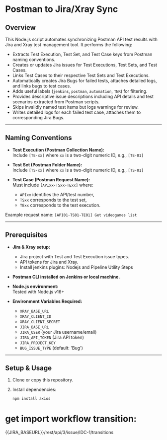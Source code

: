 # Postman to Jira/Xray Sync

## Overview

This Node.js script automates synchronizing Postman API test results with Jira and Xray test management tool. It performs the following:

- Extracts Test Execution, Test Set, and Test Case keys from Postman naming conventions.
- Creates or updates Jira issues for Test Executions, Test Sets, and Test Cases.
- Links Test Cases to their respective Test Sets and Test Executions.
- Automatically creates Jira Bugs for failed tests, attaches detailed logs, and links bugs to test cases.
- Adds useful labels (`jenkins`, `postman`, `automation`, `TNR`) for filtering.
- Provides descriptive issue descriptions including API details and test scenarios extracted from Postman scripts.
- Skips invalidly named test items but logs warnings for review.
- Writes detailed logs for each failed test case, attaches them to corresponding Jira Bugs.

---

## Naming Conventions

- **Test Execution (Postman Collection Name):**  
  Include `[TE-xx]` where `xx` is a two-digit numeric ID, e.g., `[TE-01]`

- **Test Set (Postman Folder Name):**  
  Include `[TS-xx]` where `xx` is a two-digit numeric ID, e.g., `[TS-01]`

- **Test Case (Postman Request Name):**  
  Must include `[APIxx-TSxx-TExx]` where:  
  - `APIxx` identifies the API/test number,  
  - `TSxx` corresponds to the test set,  
  - `TExx` corresponds to the test execution.

Example request name: `[API01-TS01-TE01] Get videogames list`

---

## Prerequisites

- **Jira & Xray setup:**  
  - Jira project with Test and Test Execution issue types.  
  - API tokens for Jira and Xray.
  - Install jenkins plugins: Nodejs and Pipeline Utility Steps

- **Postman CLI installed on Jenkins or local machine.**

- **Node.js environment:**  
  Tested with Node.js v16+

- **Environment Variables Required:**  
  - `XRAY_BASE_URL`  
  - `XRAY_CLIENT_ID`  
  - `XRAY_CLIENT_SECRET`  
  - `JIRA_BASE_URL`  
  - `JIRA_USER` (your Jira username/email)  
  - `JIRA_API_TOKEN` (Jira API token)  
  - `JIRA_PROJECT_KEY`  
  - `BUG_ISSUE_TYPE` (default: 'Bug')

---

## Setup & Usage

1. Clone or copy this repository.

2. Install dependencies:

   ```bash
   npm install axios


# get import workflow transition:
{{JIRA_BASEURL}}/rest/api/3/issue/IDC-1/transitions

